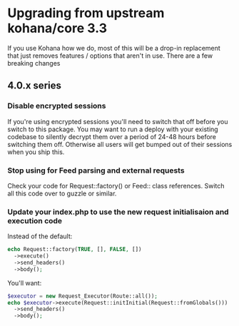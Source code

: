 # Upgrading from upstream kohana/core 3.3

If you use Kohana how we do, most of this will be a drop-in replacement that just 
removes features / options that aren't in use. There are a few breaking changes

## 4.0.x series

### Disable encrypted sessions

If you're using encrypted sessions you'll need to switch that off before you switch
to this package. You may want to run a deploy with your existing codebase to silently
decrypt them over a period of 24-48 hours before switching them off. Otherwise all users
will get bumped out of their sessions when you ship this.

### Stop using for Feed parsing and external requests

Check your code for Request::factory() or Feed:: class references. Switch all this code
over to guzzle or similar.

### Update your index.php to use the new request initialisaion and execution code

Instead of the default:

```php
echo Request::factory(TRUE, [], FALSE, [])
  ->execute()
  ->send_headers()
  ->body();
```

You'll want:
```php
$executor = new Request_Executor(Route::all());
echo $executor->execute(Request::initInitial(Request::fromGlobals()))
  ->send_headers()
  ->body();
```
